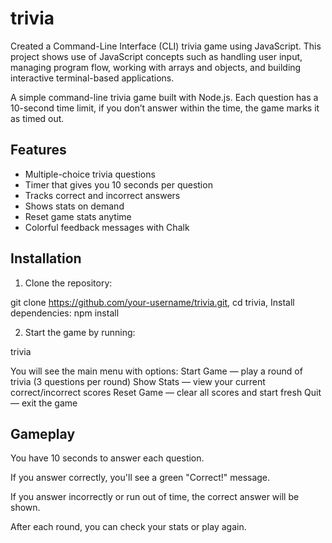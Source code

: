 # trivia
Created a Command-Line Interface (CLI) trivia game using JavaScript. This project shows use of JavaScript concepts such as handling user input, managing program flow, working with arrays and objects, and building interactive terminal-based applications.

A simple command-line trivia game built with Node.js.
Each question has a 10-second time limit, if you don’t answer within the time, the game marks it as timed out.

## Features

- Multiple-choice trivia questions
- Timer that gives you 10 seconds per question
- Tracks correct and incorrect answers
- Shows stats on demand
- Reset game stats anytime
- Colorful feedback messages with Chalk

## Installation

1. Clone the repository:

git clone https://github.com/your-username/trivia.git,
cd trivia,
Install dependencies:
npm install

2. Start the game by running:

trivia

You will see the main menu with options:
Start Game — play a round of trivia (3 questions per round)
Show Stats — view your current correct/incorrect scores
Reset Game — clear all scores and start fresh
Quit — exit the game

## Gameplay
You have 10 seconds to answer each question.

If you answer correctly, you'll see a green "Correct!" message.

If you answer incorrectly or run out of time, the correct answer will be shown.

After each round, you can check your stats or play again.
